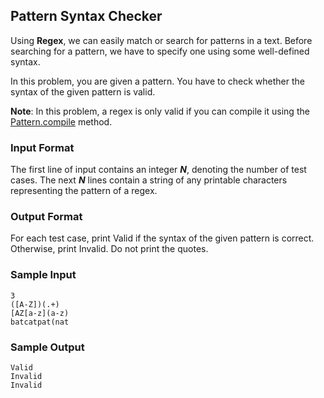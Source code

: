 ## Pattern Syntax Checker

Using **Regex**, we can easily match or search for patterns in a text.
Before searching for a pattern, we have to specify one using some well-defined syntax.

In this problem, you are given a pattern. You have to check whether the syntax of the given pattern is valid.

**Note**: In this problem, a regex is only valid if you can compile it using
the [Pattern.compile](http://docs.oracle.com/javase/6/docs/api/java/util/regex/Pattern.html#compile%28java.lang.String%29)
method.

### Input Format

The first line of input contains an integer ***N***, denoting the number of test cases. The next ***N***
lines contain a string of any printable characters representing the pattern of a regex.

### Output Format

For each test case, print Valid if the syntax of the given pattern is correct. Otherwise, print Invalid. Do not print
the quotes.

### Sample Input

```
3
([A-Z])(.+)
[AZ[a-z](a-z)
batcatpat(nat
```

### Sample Output

```
Valid
Invalid
Invalid
```

